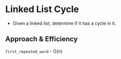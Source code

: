 # Linked List Cycle
* Given a linked list, determine if it has a cycle in it.

## Approach & Efficiency
`first_repeated_word` - O(n)
